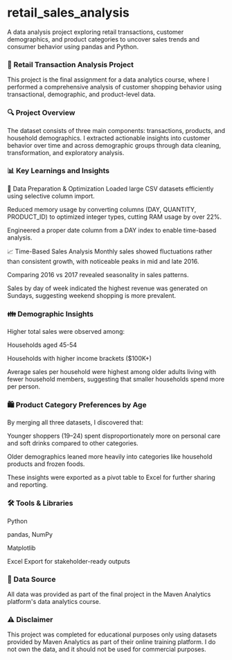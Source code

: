 # retail_sales_analysis
A data analysis project exploring retail transactions, customer demographics, and product categories to uncover sales trends and consumer behavior using pandas and Python.

### 🛒 Retail Transaction Analysis Project
This project is the final assignment for a data analytics course, where I performed a comprehensive analysis of customer shopping behavior using transactional, demographic, and product-level data.

### 🔍 Project Overview
The dataset consists of three main components: transactions, products, and household demographics. I extracted actionable insights into customer behavior over time and across demographic groups through data cleaning, transformation, and exploratory analysis.

### 📊 Key Learnings and Insights
🧹 Data Preparation & Optimization
Loaded large CSV datasets efficiently using selective column import.

Reduced memory usage by converting columns (DAY, QUANTITY, PRODUCT_ID) to optimized integer types, cutting RAM usage by over 22%.

Engineered a proper date column from a DAY index to enable time-based analysis.

📈 Time-Based Sales Analysis
Monthly sales showed fluctuations rather than consistent growth, with noticeable peaks in mid and late 2016.

Comparing 2016 vs 2017 revealed seasonality in sales patterns.

Sales by day of week indicated the highest revenue was generated on Sundays, suggesting weekend shopping is more prevalent.

### 👪 Demographic Insights
Higher total sales were observed among:

Households aged 45-54

Households with higher income brackets ($100K+)

Average sales per household were highest among older adults living with fewer household members, suggesting that smaller households spend more per person.

### 🛍️ Product Category Preferences by Age
By merging all three datasets, I discovered that:

Younger shoppers (19–24) spent disproportionately more on personal care and soft drinks compared to other categories.

Older demographics leaned more heavily into categories like household products and frozen foods.

These insights were exported as a pivot table to Excel for further sharing and reporting.

### 🛠️ Tools & Libraries
Python

pandas, NumPy

Matplotlib

Excel Export for stakeholder-ready outputs

### 📁 Data Source
All data was provided as part of the final project in the Maven Analytics platform's data analytics course.

### ⚠️ Disclaimer
This project was completed for educational purposes only using datasets provided by Maven Analytics as part of their online training platform. I do not own the data, and it should not be used for commercial purposes.

